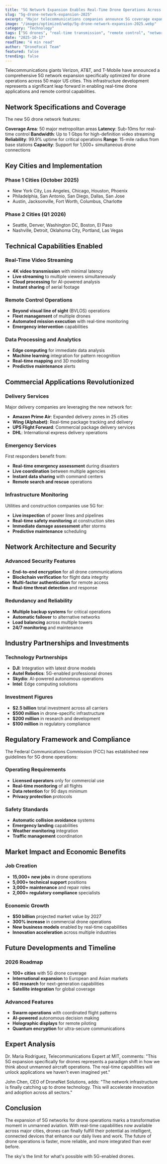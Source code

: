 ```yaml
---
title: "5G Network Expansion Enables Real-Time Drone Operations Across Major Cities"
slug: "5g-drone-network-expansion-2025"
excerpt: "Major telecommunications companies announce 5G coverage expansion specifically designed for drone operations, enabling real-time data transmission and remote control capabilities in urban environments."
image: "/images/optimized/webp/5g-drone-network-expansion-2025.webp"
category: "Technology"
tags: ["5G drones", "real-time transmission", "remote control", "network coverage", "urban operations"]
date: "2025-10-17"
readTime: "4 min read"
author: "DroneFocal Team"
featured: false
trending: false
---
```


Telecommunications giants Verizon, AT&T, and T-Mobile have announced a comprehensive 5G network expansion specifically optimized for drone operations across 50 major US cities. This infrastructure development represents a significant leap forward in enabling real-time drone applications and remote control capabilities.

## Network Specifications and Coverage

The new 5G drone network features:

**Coverage Area**: 50 major metropolitan areas
**Latency**: Sub-10ms for real-time control
**Bandwidth**: Up to 1 Gbps for high-definition video streaming
**Reliability**: 99.9% uptime for critical operations
**Range**: 15-mile radius from base stations
**Capacity**: Support for 1,000+ simultaneous drone connections

## Key Cities and Implementation

### Phase 1 Cities (October 2025)
- New York City, Los Angeles, Chicago, Houston, Phoenix
- Philadelphia, San Antonio, San Diego, Dallas, San Jose
- Austin, Jacksonville, Fort Worth, Columbus, Charlotte

### Phase 2 Cities (Q1 2026)
- Seattle, Denver, Washington DC, Boston, El Paso
- Nashville, Detroit, Oklahoma City, Portland, Las Vegas

## Technical Capabilities Enabled

### Real-Time Video Streaming
- **4K video transmission** with minimal latency
- **Live streaming** to multiple viewers simultaneously
- **Cloud processing** for AI-powered analysis
- **Instant sharing** of aerial footage

### Remote Control Operations
- **Beyond visual line of sight** (BVLOS) operations
- **Fleet management** of multiple drones
- **Automated mission execution** with real-time monitoring
- **Emergency intervention** capabilities

### Data Processing and Analytics
- **Edge computing** for immediate data analysis
- **Machine learning** integration for pattern recognition
- **Real-time mapping** and 3D modeling
- **Predictive maintenance** alerts

## Commercial Applications Revolutionized

### Delivery Services
Major delivery companies are leveraging the new network for:
- **Amazon Prime Air**: Expanded delivery zones in 25 cities
- **Wing (Alphabet)**: Real-time package tracking and delivery
- **UPS Flight Forward**: Commercial package delivery services
- **DHL**: International express delivery operations

### Emergency Services
First responders benefit from:
- **Real-time emergency assessment** during disasters
- **Live coordination** between multiple agencies
- **Instant data sharing** with command centers
- **Remote search and rescue** operations

### Infrastructure Monitoring
Utilities and construction companies use 5G for:
- **Live inspection** of power lines and pipelines
- **Real-time safety monitoring** at construction sites
- **Immediate damage assessment** after storms
- **Predictive maintenance** scheduling

## Network Architecture and Security

### Advanced Security Features
- **End-to-end encryption** for all drone communications
- **Blockchain verification** for flight data integrity
- **Multi-factor authentication** for remote access
- **Real-time threat detection** and response

### Redundancy and Reliability
- **Multiple backup systems** for critical operations
- **Automatic failover** to alternative networks
- **Load balancing** across multiple towers
- **24/7 monitoring** and maintenance

## Industry Partnerships and Investments

### Technology Partnerships
- **DJI**: Integration with latest drone models
- **Autel Robotics**: 5G-enabled professional drones
- **Skydio**: AI-powered autonomous operations
- **Intel**: Edge computing solutions

### Investment Figures
- **$2.5 billion** total investment across all carriers
- **$500 million** in drone-specific infrastructure
- **$200 million** in research and development
- **$100 million** in regulatory compliance

## Regulatory Framework and Compliance

The Federal Communications Commission (FCC) has established new guidelines for 5G drone operations:

### Operating Requirements
- **Licensed operators** only for commercial use
- **Real-time monitoring** of all flights
- **Data retention** for 90 days minimum
- **Privacy protection** protocols

### Safety Standards
- **Automatic collision avoidance** systems
- **Emergency landing** capabilities
- **Weather monitoring** integration
- **Traffic management** coordination

## Market Impact and Economic Benefits

### Job Creation
- **15,000+ new jobs** in drone operations
- **5,000+ technical support** positions
- **3,000+ maintenance** and repair roles
- **2,000+ regulatory compliance** specialists

### Economic Growth
- **$50 billion** projected market value by 2027
- **300% increase** in commercial drone operations
- **New business models** enabled by real-time capabilities
- **Innovation acceleration** across multiple industries

## Future Developments and Timeline

### 2026 Roadmap
- **100+ cities** with 5G drone coverage
- **International expansion** to European and Asian markets
- **6G research** for next-generation capabilities
- **Satellite integration** for global coverage

### Advanced Features
- **Swarm operations** with coordinated flight patterns
- **AI-powered** autonomous decision making
- **Holographic displays** for remote piloting
- **Quantum encryption** for ultra-secure communications

## Expert Analysis

Dr. Maria Rodriguez, Telecommunications Expert at MIT, comments: "This 5G expansion specifically for drones represents a paradigm shift in how we think about unmanned aircraft operations. The real-time capabilities will unlock applications we haven't even imagined yet."

John Chen, CEO of DroneNet Solutions, adds: "The network infrastructure is finally catching up to drone technology. This will accelerate innovation and adoption across all sectors."

## Conclusion

The expansion of 5G networks for drone operations marks a transformative moment in unmanned aviation. With real-time capabilities now available across major cities, drones can finally fulfill their potential as intelligent, connected devices that enhance our daily lives and work. The future of drone operations is faster, more reliable, and more integrated than ever before.

The sky's the limit for what's possible with 5G-enabled drones.
